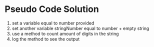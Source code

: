 # Pseudo Code Solution

1. set a variable equal to number provided
2. set another variable stringNumber equal to number + empty string
3. use a method to count amount of digits in the string
4. log the method to see the output
